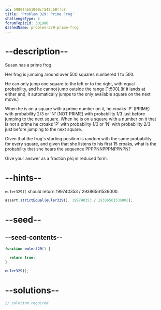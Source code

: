 ```yaml
---
id: 5900f4b51000cf542c50ffc8
title: 'Problem 329: Prime Frog'
challengeType: 5
forumTopicId: 301986
dashedName: problem-329-prime-frog
---
```


# --description--

Susan has a prime frog.

Her frog is jumping around over 500 squares numbered 1 to 500.

He can only jump one square to the left or to the right, with equal probability, and he cannot jump outside the range \[1;500].(if it lands at either end, it automatically jumps to the only available square on the next move.)

When he is on a square with a prime number on it, he croaks 'P' (PRIME) with probability 2/3 or 'N' (NOT PRIME) with probability 1/3 just before jumping to the next square. When he is on a square with a number on it that is not a prime he croaks 'P' with probability 1/3 or 'N' with probability 2/3 just before jumping to the next square.

Given that the frog's starting position is random with the same probability for every square, and given that she listens to his first 15 croaks, what is the probability that she hears the sequence PPPPNNPPPNPPNPN?

Give your answer as a fraction p/q in reduced form.

# --hints--

`euler329()` should return 199740353 / 29386561536000.

```js
assert.strictEqual(euler329(), 199740353 / 29386561536000);
```

# --seed--

## --seed-contents--

```js
function euler329() {

  return true;
}

euler329();
```

# --solutions--

```js
// solution required
```
